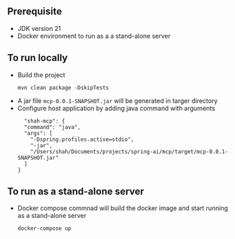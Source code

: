 ## Prerequisite
- JDK version 21
- Docker environment to run as a a stand-alone server

## To run locally
- Build the project
  ```
  mvn clean package -DskipTests
  ```
- A jar file `mcp-0.0.1-SNAPSHOT.jar` will be generated in targer directory
- Configure host application by adding java command with arguments
  ```
    "shah-mcp": {
    "command": "java",
    "args": [
      "-Dspring.profiles.active=stdio",
      "-jar",
      "/Users/shah/Documents/projects/spring-ai/mcp/target/mcp-0.0.1-SNAPSHOT.jar"
    ]
  }
  ```

## To run as a stand-alone server
- Docker compose commnad will build the docker image and start running as a stand-alone server
  ```
  docker-compose up
  ```
